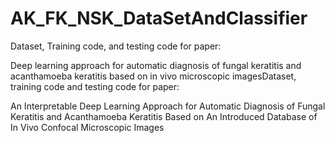 # AK_FK_NSK_DataSetAndClassifier

Dataset, Training code, and testing code for paper:

Deep learning approach for automatic diagnosis of fungal keratitis and acanthamoeba keratitis based on in vivo microscopic imagesDataset, training code and testing code for paper: 


An Interpretable Deep Learning Approach for Automatic Diagnosis of Fungal Keratitis and Acanthamoeba Keratitis Based on An Introduced Database of In Vivo Confocal Microscopic Images
